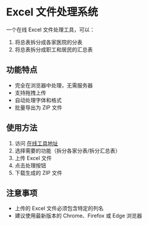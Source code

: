 # Excel 文件处理系统

一个在线 Excel 文件处理工具，可以：
1. 将总表拆分成各家医院的分表
2. 将总表拆分成职工和居民的汇总表

## 功能特点

- 完全在浏览器中处理，无需服务器
- 支持拖拽上传
- 自动处理字体和格式
- 批量导出为 ZIP 文件

## 使用方法

1. 访问 [在线工具地址](https://lylllii.github.io/biaogechaifen/)
2. 选择需要的功能（拆分各家分表/拆分汇总表）
3. 上传 Excel 文件
4. 点击处理按钮
5. 下载生成的 ZIP 文件

## 注意事项

- 上传的 Excel 文件必须包含特定的列名
- 建议使用最新版本的 Chrome、Firefox 或 Edge 浏览器 